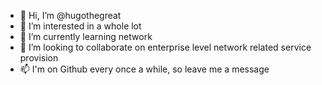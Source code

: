 - 👋 Hi, I’m @hugothegreat
- 👀 I’m interested in a whole lot
- 🌱 I’m currently learning network
- 💞️ I’m looking to collaborate on enterprise level network related service provision
- 📫 I'm on Github every once a while, so leave me a message

<!---
hugothegreat/hugothegreat is a ✨ special ✨ repository because its `README.md` (this file) appears on your GitHub profile.
You can click the Preview link to take a look at your changes.
--->

